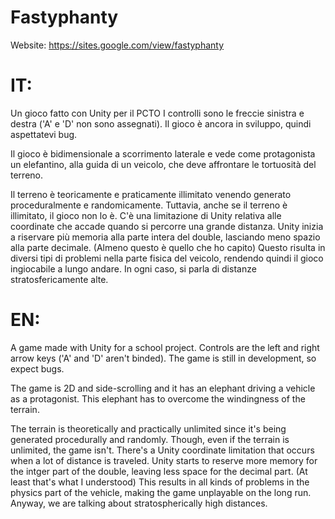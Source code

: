 # Fastyphanty
Website: https://sites.google.com/view/fastyphanty

# IT:
Un gioco fatto con Unity per il PCTO
I controlli sono le freccie sinistra e destra ('A' e 'D' non sono assegnati).
Il gioco è ancora in sviluppo, quindi aspettatevi bug.

Il gioco è bidimensionale a scorrimento laterale
e vede come protagonista un elefantino, alla guida di un veicolo,
che deve affrontare le tortuosità del terreno.

Il terreno è teoricamente e praticamente illimitato
venendo generato proceduralmente e randomicamente.
Tuttavia, anche se il terreno è illimitato, il gioco non lo è.
C'è una limitazione di Unity relativa alle coordinate
che accade quando si percorre una grande distanza.
Unity inizia a riservare più memoria alla
parte intera del double, lasciando meno 
spazio alla parte decimale.
(Almeno questo è quello che ho capito)
Questo risulta in diversi tipi di problemi
nella parte fisica del veicolo, rendendo
quindi il gioco ingiocabile a lungo andare.
In ogni caso, si parla di distanze stratosfericamente alte.

# EN:
A game made with Unity for a school project.
Controls are the left and right arrow keys ('A' and 'D' aren't binded).
The game is still in development, so expect bugs.

The game is 2D and side-scrolling
and it has an elephant driving a vehicle as a protagonist.
This elephant has to overcome the windingness of the terrain.

The terrain is theoretically and practically unlimited
since it's being generated procedurally and randomly.
Though, even if the terrain is unlimited, the game isn't.
There's a Unity coordinate limitation
that occurs when a lot of distance is traveled.
Unity starts to reserve more memory for
the intger part of the double, 
leaving less space for the decimal part.
(At least that's what I understood)
This results in all kinds of problems
in the physics part of the vehicle,
making the game unplayable on the long run.
Anyway, we are talking about stratospherically high distances.
